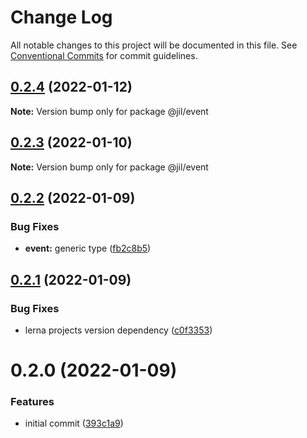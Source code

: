 # Change Log

All notable changes to this project will be documented in this file.
See [Conventional Commits](https://conventionalcommits.org) for commit guidelines.

## [0.2.4](https://github.com/jiljs/jil/compare/@jil/event@0.2.3...@jil/event@0.2.4) (2022-01-12)

**Note:** Version bump only for package @jil/event





## [0.2.3](https://github.com/jiljs/jil/compare/@jil/event@0.2.2...@jil/event@0.2.3) (2022-01-10)

**Note:** Version bump only for package @jil/event





## [0.2.2](https://github.com/jiljs/jil/compare/@jil/event@0.2.1...@jil/event@0.2.2) (2022-01-09)


### Bug Fixes

* **event:** generic type ([fb2c8b5](https://github.com/jiljs/jil/commit/fb2c8b543f0525cc26014e33452cc08c97670790))





## [0.2.1](https://github.com/jiljs/jil/compare/@jil/event@0.2.0...@jil/event@0.2.1) (2022-01-09)


### Bug Fixes

* lerna projects version dependency ([c0f3353](https://github.com/jiljs/jil/commit/c0f3353b160d2b77b9942f8e1ed2a40c6332ea91))





# 0.2.0 (2022-01-09)


### Features

* initial commit ([393c1a9](https://github.com/jiljs/jil/commit/393c1a9bdab1cff3d84a9d1fa48ac1ee452e1a26))
